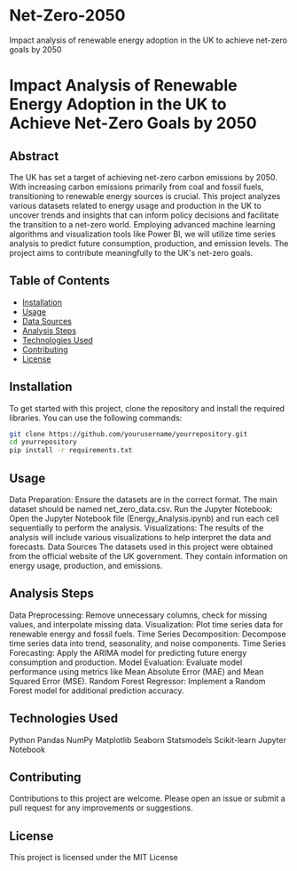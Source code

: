 # Net-Zero-2050
Impact analysis of renewable energy adoption in the UK to achieve net-zero goals by 2050
# Impact Analysis of Renewable Energy Adoption in the UK to Achieve Net-Zero Goals by 2050

## Abstract

The UK has set a target of achieving net-zero carbon emissions by 2050. With increasing carbon emissions primarily from coal and fossil fuels, transitioning to renewable energy sources is crucial. This project analyzes various datasets related to energy usage and production in the UK to uncover trends and insights that can inform policy decisions and facilitate the transition to a net-zero world. Employing advanced machine learning algorithms and visualization tools like Power BI, we will utilize time series analysis to predict future consumption, production, and emission levels. The project aims to contribute meaningfully to the UK's net-zero goals.

## Table of Contents
- [Installation](#installation)
- [Usage](#usage)
- [Data Sources](#data-sources)
- [Analysis Steps](#analysis-steps)
- [Technologies Used](#technologies-used)
- [Contributing](#contributing)
- [License](#license)

## Installation

To get started with this project, clone the repository and install the required libraries. You can use the following commands:

```bash
git clone https://github.com/yourusername/yourrepository.git
cd yourrepository
pip install -r requirements.txt
```

## Usage
Data Preparation: Ensure the datasets are in the correct format. The main dataset should be named net_zero_data.csv.
Run the Jupyter Notebook: Open the Jupyter Notebook file (Energy_Analysis.ipynb) and run each cell sequentially to perform the analysis.
Visualizations: The results of the analysis will include various visualizations to help interpret the data and forecasts.
Data Sources
The datasets used in this project were obtained from the official website of the UK government. They contain information on energy usage, production, and emissions.

## Analysis Steps
Data Preprocessing: Remove unnecessary columns, check for missing values, and interpolate missing data.
Visualization: Plot time series data for renewable energy and fossil fuels.
Time Series Decomposition: Decompose time series data into trend, seasonality, and noise components.
Time Series Forecasting: Apply the ARIMA model for predicting future energy consumption and production.
Model Evaluation: Evaluate model performance using metrics like Mean Absolute Error (MAE) and Mean Squared Error (MSE).
Random Forest Regressor: Implement a Random Forest model for additional prediction accuracy.
## Technologies Used
Python
Pandas
NumPy
Matplotlib
Seaborn
Statsmodels
Scikit-learn
Jupyter Notebook
## Contributing
Contributions to this project are welcome. Please open an issue or submit a pull request for any improvements or suggestions.

## License
This project is licensed under the MIT License 
